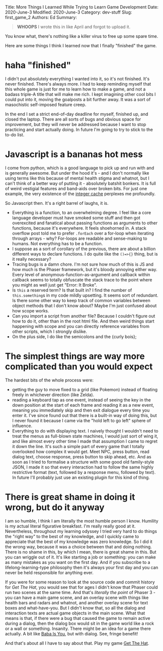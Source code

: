 Title: More Things I Learned While Trying to Learn Game Development
Date: 2020-June-3
Modified: 2020-June-3
Category: dev-stuff
Slug: first_game_2
Authors: Ed
Summary:

> __WHOOPS__ I wrote this in like April and forgot to upload it.

You know what, there's nothing like a killer virus to free up some spare time.

Here are some things I think I learned now that I finally "finished" the game.


# haha "finished"
I didn't put absolutely everything I wanted into it, so it's not finished. It's never finished. There's always more. I had to keep reminding myself that this whole game is just for me to learn how to make a game, and not a badass triple-A title that will make me rich. I kept imagining other cool bits I could put into it, moving the goalposts a bit further away. It was a sort of masochistic self-imposed feature creep.

In the end I set a strict end-of-day deadline for myself, finished up, and closed the laptop. There are all sorts of bugs and obvious space for improvement, but they will never be addressed because I want to stop practicing and start actually doing. In future I'm going to try to stick to the to-do list.


# Javascript is a bananas hot mess
I come from python, which is a good language to pick up and run with and is generally awesome. But under the hood it's - and I don't normally like using terms like this because of mental health stigma and whatnot, but I can't think of a better way of putting it - absolutely batshit bonkers. It is full of weird vestigial features and band-aids over broken bits. For just one example, the very existence of the [integer cache](https://wsvincent.com/python-wat-integer-cache/) perplexes me profoundly.

So Javascript then. It's a right barrel of laughs, it is. 
 - Everything is a function, to an overwhelming degree. I feel like a core language developer must have smoked some stuff and then got overexcited and fanatical about passing functions as arguments to other functions, because it's everywhere. It feels shoehorned in. A stack overflow post told me to prefer `.forEach` over a for-loop when iterating through arrays - why? For-loops are readable and sense-making to humans. Not everything has to be a function.
 - I suppose as a sort of corollary of the previous, there are about a billion different ways to declare functions. I do quite like the `()=>{}` thing, but is it really necessary?
 - Tracing bugs is a damn chore. I'm not sure how much of this is JS and how much is the Phaser framework, but it's bloody annoying either way. Every level of anonymous-function-as-argument and callback within callback seems to totally obfuscate the stack trace to the point where you might as well just get "Error: It Broke".
 - Is `this` a reserved term? Is that built in? I find the number of `this.something`s in my code mildly upsetting. It seems sort of redundant. Is there some other way to keep track of common variables between object methods that I don't know about? Maybe I'm just confused about how scope works.
 - Can you import a script from another file? Because I couldn't figure out how to do it, other than in the root html file. And then weird things start happening with scope and you can directly reference variables from other scripts, which I strongly dislike.
 - On the plus side, I do like the semicolons and the {curly bois};


# The simplest things are way more complicated than you would expect
The hardest bits of the whole process were:
 - getting the guy to move fixed to a grid (like Pokemon) instead of floating freely in whichever direction (like Zelda).
 - reading a keyboard tap as one event, instead of seeing the key in the down position at the start of each frame and reading it as a new event, meaning you immediately skip and then exit dialogue every time you enter it. I've since found out that there is a built-in way of doing this, but I never found it because I came via the "hold left to go left" sphere of influence.
 - Everything to do with displaying text. I naively thought I wouldn't need to treat the menus as full-blown state machines, I would just sort of wing it, and like almost every other time I made that assumption I came to regret it down the line. It's such a simple part of every game that I totally overlooked how complex it would get. Meet NPC, press button, read dialog text, choose response, press button to skip ahead, etc. And as soon as I tried to formalise a structure with some good old family-style JSON, I made it so that every interaction had to follow the same highly restrictive format (text, followed by a response menu, followed by text). In future I'll probably just use an existing plugin for this kind of thing.


# There is great shame in doing it wrong, but do it anyway
I am so humble, I think I am literally the most humble person I know. Humility is my actual literal figurative breakfast. I'm really really good at it. Nevertheless, throughout my learning odyssey I tried very hard to do things the "right way" to the best of my knowledge, and I quickly came to appreciate that the best of my knowledge was zero knowledge. So I did it the wrong way, because it was a choice between that and doing nothing. There is no shame in this, by which I mean, there is great shame in this. But you can wriggle out of it. It's like starting a job or something: you can make as many mistakes as you want on the first day. And if you subscribe to a lifelong-learning-type philosophy then it's always your first day and you can never be held responsible for anything ever.

If you were for some reason to look at the source code and commit history for _Get The Hat_, you would see that for ages I didn't know that Phaser could run two scenes at the same time. And that's _literally the point_ of Phaser 3 - you can have a main game scene, and an overlay scene with things like health bars and radars and whatnot, and another overlay scene for text boxes and what-have-you. But I didn't know that, so all the dialog and interaction texts are actual game objects in the main scene. What that means is that, if there were a bug that caused the game to remain active during a dialog, then the dialog box would sit in the game world like a rock or a wall or something. Insanity. There might be an idea for a game there actually. A bit like [Baba Is You](https://hempuli.com/baba/), but with dialog. See, fringe benefit!

And that's about all I have to say about that. Play my game [Get The Hat](http://edtovell.com/get_the_hat/).
